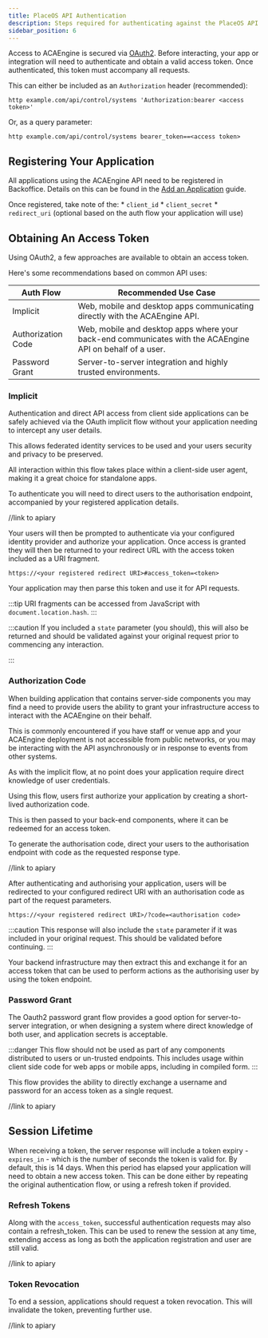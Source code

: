 ```yaml
---
title: PlaceOS API Authentication
description: Steps required for authenticating against the PlaceOS API
sidebar_position: 6
---
```


Access to ACAEngine is secured via [OAuth2](https://auth0.com/docs/authorization/which-oauth-2-0-flow-should-i-use#is-the-client-a-native-mobile-app-).
Before interacting, your app or integration will need to authenticate and obtain a valid access token. 
Once authenticated, this token must accompany all requests.

This can either be included as an `Authorization` header (recommended):

```
http example.com/api/control/systems 'Authorization:bearer <access token>'
```

Or, as a query parameter:

```
http example.com/api/control/systems bearer_token==<access token>
```

## Registering Your Application

All applications using the ACAEngine API need to be registered in Backoffice. 
Details on this can be found in the [Add an Application](../backoffice/add-application.md) guide.

Once registered, take note of the: 
    * `client_id` 
    * `client_secret` 
    * `redirect_uri` (optional based on the auth flow your application will use)

## Obtaining An Access Token

Using OAuth2, a few approaches are available to obtain an access token. 

Here's some recommendations based on common API uses:

|Auth Flow |Recommended Use Case |
|---|---|
Implicit|Web, mobile and desktop apps communicating directly with the ACAEngine API.|
Authorization Code|Web, mobile and desktop apps where your back-end communicates with the ACAEngine API on behalf of a user.|
Password Grant|Server-to-server integration and highly trusted environments.|

### Implicit

Authentication and direct API access from client side applications can be safely achieved via the OAuth implicit flow without your application needing to intercept any user details. 

This allows federated identity services to be used and your users security and privacy to be preserved.

All interaction within this flow takes place within a client-side user agent, making it a great choice for standalone apps.

To authenticate you will need to direct users to the authorisation endpoint, accompanied by your registered application details.

//link to apiary

Your users will then be prompted to authenticate via your configured identity provider and authorize your application. Once access is granted they will then be returned to your redirect URL with the access token included as a URI fragment.

`https://<your registered redirect URI>#access_token=<token>`

Your application may then parse this token and use it for API requests.

:::tip
URI fragments can be accessed from JavaScript with `document.location.hash`.
:::

:::caution
If you included a `state` parameter (you should), this will also be returned and should be validated against your original request prior to commencing any interaction.

:::


### Authorization Code

When building application that contains server-side components you may find a need to provide users the ability to grant your infrastructure access to interact with the ACAEngine on their behalf. 

This is commonly encountered if you have staff or venue app and your ACAEngine deployment is not accessible from public networks, or you may be interacting with the API asynchronously or in response to events from other systems.

As with the implicit flow, at no point does your application require direct knowledge of user credentials.

Using this flow, users first authorize your application by creating a short-lived authorization code. 

This is then passed to your back-end components, where it can be redeemed for an access token.

To generate the authorisation code, direct your users to the authorisation endpoint with code as the requested response type.

//link to apiary

After authenticating and authorising your application, users will be redirected to your configured redirect URI with an authorisation code as part of the request parameters.

`https://<your registered redirect URI>/?code=<authorisation code>`

:::caution
This response will also include the `state` parameter if it was included in your original request. This should be validated before continuing.
:::

Your backend infrastructure may then extract this and exchange it for an access token that can be used to perform actions as the authorising user by using the token endpoint.


### Password Grant

The Oauth2 password grant flow provides a good option for server-to-server integration, or when designing a system where direct knowledge of both user, and application secrets is acceptable.

:::danger
This flow should not be used as part of any components distributed to users or un-trusted endpoints. 
This includes usage within client side code for web apps or mobile apps, including in compiled form.
:::

This flow provides the ability to directly exchange a username and password for an access token as a single request.

//link to apiary

## Session Lifetime

When receiving a token, the server response will include a token expiry - `expires_in` - which is the number of seconds the token is valid for. 
By default, this is 14 days. 
When this period has elapsed your application will need to obtain a new access token. 
This can be done either by repeating the original authentication flow, or using a refresh token if provided.

### Refresh Tokens

Along with the `access_token`, successful authentication requests may also contain a refresh_token. 
This can be used to renew the session at any time, extending access as long as both the application registration and user are still valid.

//link to apiary

### Token Revocation

To end a session, applications should request a token revocation. 
This will invalidate the token, preventing further use.

//link to apiary